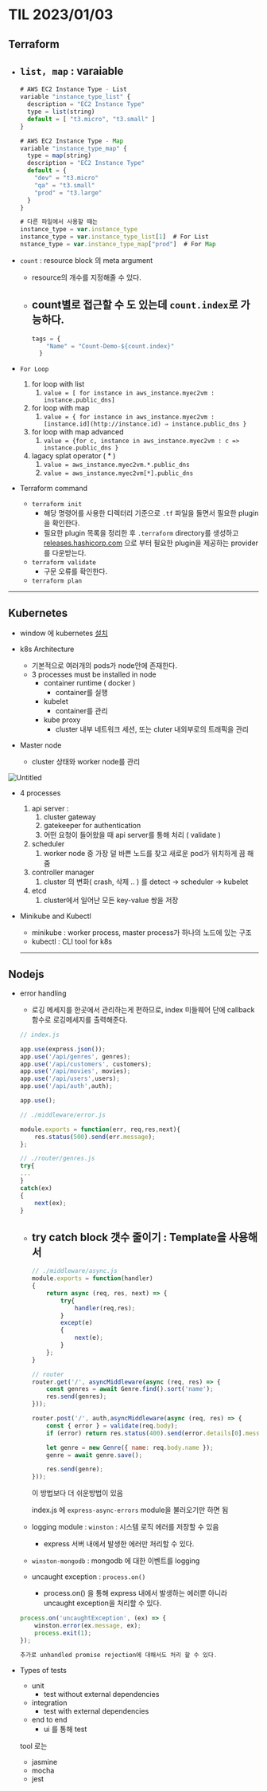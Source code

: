# TIL 2023/01/03

## Terraform

- `list, map`   : varaiable
    - 
    
    ```jsx
    # AWS EC2 Instance Type - List
    variable "instance_type_list" {
      description = "EC2 Instance Type"
      type = list(string)
      default = [ "t3.micro", "t3.small" ]
    }
    
    # AWS EC2 Instance Type - Map
    variable "instance_type_map" {
      type = map(string)
      description = "EC2 Instance Type"
      default = {
        "dev" = "t3.micro"
        "qa" = "t3.small"
        "prod" = "t3.large"
      }
    }
    
    # 다른 파일에서 사용할 때는 
    instance_type = var.instance_type
    instance_type = var.instance_type_list[1]  # For List
    nstance_type = var.instance_type_map["prod"]  # For Map
    ```
    
- `count` : resource block 의 meta argument
    - resource의 개수를 지정해줄 수 있다.
    - count별로 접근할 수 도 있는데 `count.index`로 가능하다.
        - 
        
        ```jsx
        tags = {
            "Name" = "Count-Demo-${count.index}"
          }
        ```
        
- `For Loop`
    1. for loop with list 
        1. `value = [ for instance in aws_instance.myec2vm : instance.public_dns]` 
    2. for loop with map 
        1. `value = { for instance in aws_instance.myec2vm : [instance.id](http://instance.id) ⇒ instance.public_dns }`
    3. for loop with map advanced 
        1. `value = {for c, instance in aws_instance.myec2vm : c => instance.public_dns }`
    4. lagacy splat operator ( * )
        1. `value = aws_instance.myec2vm.*.public_dns` 
        2. `value = aws_instance.myec2vm[*].public_dns`
- Terraform command
    - `terraform init`
        - 해당 명령어를 사용한 디렉터리 기준으로 `.tf`  파일을 돌면서 필요한 plugin을 확인한다.
        - 필요한 plugin 목록을 정리한 후 `.terraform` directory를 생성하고 [releases.hashicorp.com](http://releases.hashicorp.com) 으로 부터 필요한 plugin을 제공하는 provider를 다운받는다.
    - `terraform validate`
        - 구문 오류를 확인한다.
    - `terraform plan`

---

## Kubernetes

- window 에 kubernetes [설치](https://m.blog.naver.com/PostView.naver?isHttpsRedirect=true&blogId=gladiator67&logNo=221804292859)

- k8s Architecture
    - 기본적으로 여러개의 pods가 node안에 존재한다.
    - 3 processes must be installed in node
        - container runtime ( docker )
            - container를 실행
        - kubelet
            - container를 관리
        - kube proxy
            - cluster 내부 네트워크 세션, 또는 cluter 내외부로의 트래픽을 관리
    
- Master node
    - cluster 상태와 worker node를 관리

           

![Untitled](TIL%202023%2001%2003%206c33e0f125dd4b7e8f95e6b8394a4a07/Untitled.png)

- 4 processes
    1. api server :
        1.  cluster gateway 
        2. gatekeeper for authentication 
        3. 어떤 요청이 들어왔을 때 api server를 통해 처리 ( validate ) 
    2. scheduler 
        1. worker node 중 가장 덜 바쁜 노드를 찾고 새로운 pod가 위치하게 끔 해줌 
    3. controller manager 
        1. cluster 의 변화( crash, 삭제 .. ) 를 detect → scheduler → kubelet 
    4. etcd  
        1. cluster에서 일어난 모든 key-value 쌍을 저장 
- Minikube and Kubectl
    - minikube : worker process, master process가 하나의 노드에 있는 구조
    - kubectl : CLI tool for k8s
    
    ---
    

## Nodejs

- error handling
    - 로깅 메세지를 한곳에서 관리하는게 편하므로, index 미들웨어 단에 callback 함수로 로깅메세지를 출력해준다.
    
    ```jsx
    // index.js
    
    app.use(express.json());
    app.use('/api/genres', genres);
    app.use('/api/customers', customers);
    app.use('/api/movies', movies);
    app.use('/api/users',users);
    app.use('/api/auth',auth);
    
    app.use();
    
    // ./middleware/error.js 
    
    module.exports = function(err, req,res,next){
        res.status(500).send(err.message);
    };
    
    // ./router/genres.js
    try{
    ...
    }
    catch(ex)
    {
    	next(ex);
    }
    ```
    
    - try catch block 갯수 줄이기 :  Template을 사용해서
        - 
        
        ```jsx
        // ./middleware/async.js 
        module.exports = function(handler)
        {
        	return async (req, res, next) => {
        		try{
        			handler(req,res);		
        		}
        		except(e)
        		{
        			next(e);
        		}
        	};
        }
        
        // router 
        router.get('/', asyncMiddleware(async (req, res) => {
            const genres = await Genre.find().sort('name');
            res.send(genres);
        }));
        
        router.post('/', auth,asyncMiddleware(async (req, res) => {
            const { error } = validate(req.body);
            if (error) return res.status(400).send(error.details[0].message);
        
            let genre = new Genre({ name: req.body.name });
            genre = await genre.save();
        
            res.send(genre);
        }));
        ```
        
        이 방법보다 더 쉬운방법이 있음 
        
        index.js 에 `express-async-errors` module을 불러오기만 하면 됨 
        
    - logging module : `winston` : 시스템 로직 에러를 저장할 수 있음
        - express 서버 내에서 발생한 에러만 처리할 수 있다.
    - `winston-mongodb` : mongodb 에 대한 이벤트를 logging
    - uncaught exception : `process.on()`
        - process.on() 을 통해 express 내에서 발생하는 에러뿐 아니라 uncaught exception을 처리할 수 있다.
    
    ```jsx
    process.on('uncaughtException', (ex) => {
    	winston.error(ex.message, ex);
    	process.exit(1);
    });
    
    추가로 unhandled promise rejection에 대해서도 처리 할 수 있다. 
    ```
    
- Types of tests
    - unit
        - test without external dependencies
    - integration
        - test with external dependencies
    - end to end
        - ui 를 통해 test
    
    tool 로는 
    
    - jasmine
    - mocha
    - jest
